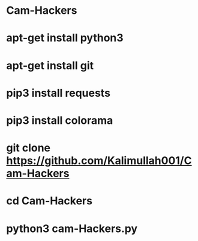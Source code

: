 
# Cam-Hackers
# apt-get install python3
# apt-get install git
# pip3 install requests
# pip3 install colorama
# git clone https://github.com/Kalimullah001/Cam-Hackers
# cd Cam-Hackers
# python3 cam-Hackers.py
